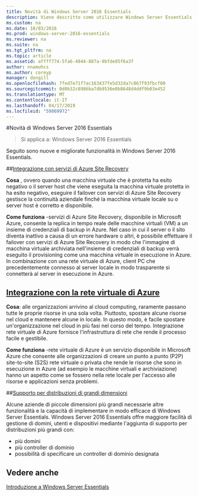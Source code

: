 ```yaml
---
title: Novità di Windows Server 2016 Essentials
description: Viene descritto come utilizzare Windows Server Essentials
ms.custom: na
ms.date: 10/03/2016
ms.prod: windows-server-2016-essentials
ms.reviewer: na
ms.suite: na
ms.tgt_pltfrm: na
ms.topic: article
ms.assetid: affff774-5fa6-4944-887a-9bfde05f6a3f
author: nnamuhcs
ms.author: coreyp
manager: dongill
ms.openlocfilehash: 7fed7e71f7ac163437fe5d32da7c867f93fbcf00
ms.sourcegitcommit: 0d0b32c8986ba7db9536e0b8648d4ddf9b03e452
ms.translationtype: MT
ms.contentlocale: it-IT
ms.lasthandoff: 04/17/2019
ms.locfileid: "59869972"
---
```

#<a name="whats-new-in-windows-server-2016-essentials"></a>Novità di Windows Server 2016 Essentials

> Si applica a: Windows Server 2016 Essentials

Seguito sono nuove e migliorate funzionalità in Windows Server 2016 Essentials.

##<a name="integration-with-azure-site-recovery-servicesazure-site-recovery-services-integrationmd"></a>[Integrazione con servizi di Azure Site Recovery](azure-site-recovery-services-integration.md)

**Cosa** , ovvero quando una macchina virtuale che è protetta ha esito negativo o il server host che viene eseguita la macchina virtuale protetta in ha esito negativo, eseguire il failover con servizi di Azure Site Recovery gestisce la continuità aziendale finché la macchina virtuale locale su o server host è corretto e disponibile. 

**Come funziona** -servizi di Azure Site Recovery, disponibile in Microsoft Azure, consente la replica in tempo reale delle macchine virtuali (VM) a un insieme di credenziali di backup in Azure. Nel caso in cui il server o il sito diventa inattivo a causa di un errore hardware o altri, è possibile effettuare il failover con servizi di Azure Site Recovery in modo che l'immagine di macchina virtuale archiviata nell'insieme di credenziali di backup verrà eseguito il provisioning come una macchina virtuale in esecuzione in Azure. In combinazione con una rete virtuale di Azure, client PC che precedentemente connesso al server locale in modo trasparente si connetterà al server in esecuzione in Azure.     
                                                                                                                                                                                                                                                                                                               

## <a name="integration-with-azure-virtual-networkazure-virtual-network-integrationmd"></a>[Integrazione con la rete virtuale di Azure](azure-virtual-network-integration.md)

**Cosa**: alle organizzazioni arrivino al cloud computing, raramente passano tutte le proprie risorse in una sola volta. Piuttosto, spostare alcune risorse nel cloud e mantenere alcune in locale. In questo modo, è facile spostare un'organizzazione nel cloud in più fasi nel corso del tempo. Integrazione rete virtuale di Azure fornisce l'infrastruttura di rete che rende il processo facile e gestibile.

**Come funziona** -rete virtuale di Azure è un servizio disponibile in Microsoft Azure che consente alle organizzazioni di creare un punto a punto (P2P) site-to-site (S2S) rete virtuale o privata che rende le risorse che sono in esecuzione in Azure (ad esempio le macchine virtuali e archiviazione) hanno un aspetto come se fossero nella rete locale per l'accesso alle risorse e applicazioni senza problemi.



##<a name="support-for-larger-deploymentssupport-for-larger-deploymentsmd"></a>[Supporto per distribuzioni di grandi dimensioni](support-for-larger-deployments.md) 

Alcune aziende di piccole dimensioni più grandi necessarie altre funzionalità e la capacità di implementare in modo efficace di Windows Server Essentials. Windows Server 2016 Essentials offre maggiore facilità di gestione di domini, utenti e dispositivi mediante l'aggiunta di supporto per distribuzioni più grandi con:                                                                                                                                                                                                 

 - più domini
 - più controller di dominio                                                                                                                                                                                                                                        
 - possibilità di specificare un controller di dominio designata                                                                                                                                                                                                                   
                                                                                                                                                                                                                                                                                                                                                                                                                                                                                                                                                                                                                                                                                                       

<a name="see-also"></a>Vedere anche
--------

[Introduzione a Windows Server Essentials](get-started.md)
